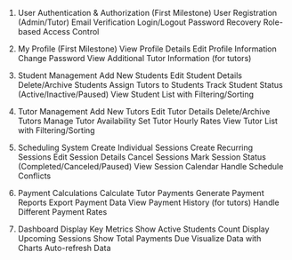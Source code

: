 1. User Authentication & Authorization (First Milestone)
    User Registration (Admin/Tutor)
    Email Verification
    Login/Logout
    Password Recovery
    Role-based Access Control

2. My Profile (First Milestone)
    View Profile Details
    Edit Profile Information
    Change Password
    View Additional Tutor Information (for tutors)

3. Student Management
    Add New Students
    Edit Student Details
    Delete/Archive Students
    Assign Tutors to Students
    Track Student Status (Active/Inactive/Paused)
    View Student List with Filtering/Sorting

4. Tutor Management
    Add New Tutors
    Edit Tutor Details
    Delete/Archive Tutors
    Manage Tutor Availability
    Set Tutor Hourly Rates
    View Tutor List with Filtering/Sorting

5. Scheduling System
    Create Individual Sessions
    Create Recurring Sessions
    Edit Session Details
    Cancel Sessions
    Mark Session Status (Completed/Canceled/Paused)
    View Session Calendar
    Handle Schedule Conflicts

6. Payment Calculations
    Calculate Tutor Payments
    Generate Payment Reports
    Export Payment Data
    View Payment History (for tutors)
    Handle Different Payment Rates
    
7. Dashboard
    Display Key Metrics
    Show Active Students Count
    Display Upcoming Sessions
    Show Total Payments Due
    Visualize Data with Charts
    Auto-refresh Data
